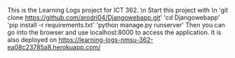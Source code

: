 This is the Learning Logs project for ICT 362. \n
Start this project with \n
'git clone https://github.com/arodri04/Djangowebapp.git'
'cd Djangowebapp'
'pip install -r requirements.txt'
'python manage.py runserver'
Then you can go into the browser and use localhost:8000 to access the application.
It is also deployed on https://learning-logs-nmsu-362-ea08c23785a8.herokuapp.com/
